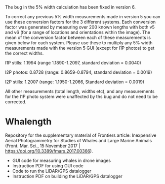 The bug in the 5% width calculation has been fixed in version 6.

To correct any previous 5% width measurements made in version 5 you can use these conversion factors for the 3 different systems. Each conversion factor was generated by measuring over 200 known lengths with both v5 and v6 (for a range of locations and orientations within  the image). The mean of the conversion factor between each of these measurements is given below for each system. Please use these to multiply any 5% width measurements made with the version 5 GUI (except for I1P photos) to get the correct widths.

I1P stills:
1.1994 (range 1.1890-1.2097, standard deviation = 0.0040)  

I2P photos:
0.8728 (range: 0.8659-0.8794, standard deviation = 0.0019) 

I2P stills:
1.2007 (range: 1.1950-1.2066, Standard deviation = 0.0019)


All other measurements (total length, widths etc), and any measurements for the I1P photo system were unaffected by ths bug and do not need to be corrected.
 

# Whalength
Repository for the supplementary material of Frontiers article: Inexpensive Aerial Photogrammetry for Studies of Whales and Large Marine Animals (Front. Mar. Sci., 15 November 2017 | https://doi.org/10.3389/fmars.2017.00366).

- GUI code for measuring whales in drone images
- Instruction PDF for using GUI code
- Code to run the LiDAR/GPS datalogger
- Instruction PDF on building the LiDAR/GPS datalogger

